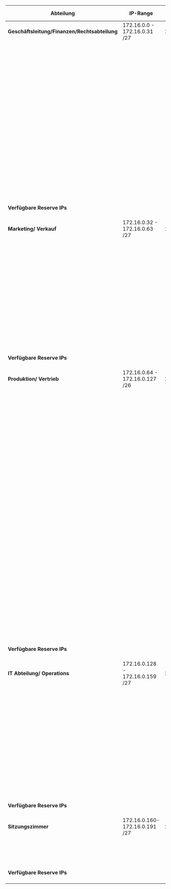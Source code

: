 | **Abteilung**                     | **IP-Range**          | **Subnetzmaske**   | **Maximale Hosts** | **Gerät**                    | **IP-Adresse**    |
|-----------------------------------|-----------------------|-------------------|--------------------|-----------------------------|-------------------|
| **Geschäftsleitung/Finanzen/Rechtsabteilung** | 172.16.0.0 - 172.16.0.31 /27 | 255.255.255.224   | 32-2               | **Geschäftsleitung/Finanzen-LP-1**             | 172.16.0.1   |
|                                   |                       |                   |                    | **Geschäftsleitung/Finanzen-LP-2**             | 172.16.0.2            |
|                                   |                       |                   |                    | **Geschäftsleitung/Finanzen-LP-3**             | 172.16.0.3            |
|                                   |                       |                   |                    | **Geschäftsleitung/Finanzen-LP-4**             | 172.16.0.4            |
|                                   |                       |                   |                    | **Geschäftsleitung/Finanzen-LP-5**             | 172.16.0.5            |
|                                   |                       |                   |                    | **Geschäftsleitung/Finanzen-LP-6**             | 172.16.0.6            |
|                                   |                       |                   |                    | **Geschäftsleitung/Finanzen-LP-7**             | 172.16.0.7            |
|                                   |                       |                   |                    | **AP1**                               | 172.16.0.8            |
|                                   |                       |                   |                    | **Geschäftsleitung/Finanzen-PRT**              | 172.16.0.9            |
|                                   |                       |                   |                    | **Geschäftsleitung/Finanzen-SRV**              | 172.16.0.10           |
|                                   |                       |                   |                    | **Geschäftsleitung/Finanzen-SW-1**             | 172.16.0.11           |
|                                   |                       |                   |                    | **Geschäftsleitung/Finanzen-SW-2**             | 172.16.0.12           |
| **Verfügbare Reserve IPs**        |                       |                   |                    | **Reserve 1-18**                               | 172.16.0.13 - 172.16.0.31|
| **Marketing/ Verkauf**    | 172.16.0.32 - 172.16.0.63 /27 | 255.255.255.224   | 32-2               | **Marketing/Verkauf-LP-1**             | 172.16.0.33            |
|                                   |                       |                   |                    | **Marketing/Verkauf-LP-2**             | 172.16.0.34            |
|                                   |                       |                   |                    | **Marketing/Verkauf-LP-3**             | 172.16.0.35            |
|                                   |                       |                   |                    | **Marketing/Verkauf-LP-4**             | 172.16.0.36            |
|                                   |                       |                   |                    | **Marketing/Verkauf-LP-5**             | 172.16.0.37            |
|                                   |                       |                   |                    | **Marketing/Verkauf-LP-6**             | 172.16.0.38            |
|                                   |                       |                   |                    | **Marketing/Verkauf-LP-7**             | 172.16.0.39            |
|                                   |                       |                   |                    | **Marketing/Verkauf-LP-8**             | 172.16.0.40            |
|                                   |                       |                   |                    | **Marketing/Verkauf-LP-9**             | 172.16.0.41            |
|                                   |                       |                   |                    |**AP2**                                 | 172.16.0.42            |
|                                   |                       |                   |                    | **Marketing/Verkauf-PRT**              | 172.16.0.43            |
|                                   |                       |                   |                    | **Marketing/Verkauf-SRV**              | 172.16.0.44            |
|                                   |                       |                   |                    | **Marketing/Verkauf-SW-1**             | 172.16.0.45            |
|                                   |                       |                   |                    | **Marketing/Verkauf-SW-2**             | 172.16.0.46            |
| **Verfügbare Reserve IPs**        |                       |                   |                    | **Reserve 1-16**                       | 172.16.0.47 - 172.16.0.62|
| **Produktion/ Vertrieb**          | 172.16.0.64 - 172.16.0.127 /26 | 255.255.255.192   | 64-2               | **Produktion/Vertrieb-LP-1**            | 172.16.0.65            |
|                                   |                               |                   |                    | **Produktion/Vertrieb-LP-2**            | 172.16.0.66            |
|                                   |                               |                   |                    | **Produktion/Vertrieb-LP-3**            | 172.16.0.67            |
|                                   |                               |                   |                    | **Produktion/Vertrieb-LP-4**            | 172.16.0.68            |
|                                   |                               |                   |                    | **Produktion/Vertrieb-LP-5**            | 172.16.0.69            |
|                                   |                               |                   |                    | **Produktion/Vertrieb-LP-6**            | 172.16.0.70            |
|                                   |                               |                   |                    | **Produktion/Vertrieb-LP-7**            | 172.16.0.71            |
|                                   |                               |                   |                    | **Produktion/Vertrieb-LP-8**            | 172.16.0.72            |
|                                   |                               |                   |                    | **Produktion/Vertrieb-LP-9**            | 172.16.0.73            |
|                                   |                               |                   |                    | **Produktion/Vertrieb-LP-10**           | 172.16.0.74            |
|                                   |                               |                   |                    | **Produktion/Vertrieb-LP-11**           | 172.16.0.75            |
|                                   |                               |                   |                    | **Produktion/Vertrieb-LP-12**           | 172.16.0.76            |
|                                   |                               |                   |                    | **Produktion/Vertrieb-LP-13**           | 172.16.0.77            |
|                                   |                               |                   |                    | **Produktion/Vertrieb-LP-14**           | 172.16.0.78            |
|                                   |                               |                   |                    | **Produktion/Vertrieb-LP-15**           | 172.16.0.79            |
|                                   |                               |                   |                    | **Produktion/Vertrieb-LP-16**           | 172.16.0.80            |
|                                   |                               |                   |                    | **Produktion/Vertrieb-LP-17**           | 172.16.0.81            |
|                                   |                               |                   |                    | **Produktion/Vertrieb-LP-18**           | 172.16.0.82            |
|                                   |                               |                   |                    | **Produktion/Vertrieb-LP-19**           | 172.16.0.83            |
|                                   |                               |                   |                    | **Produktion/Vertrieb-LP-20**           | 172.16.0.84            |
|                                   |                               |                   |                    | **Produktion/Vertrieb-LP-21**           | 172.16.0.85            |
|                                   |                               |                   |                    | **Produktion/Vertrieb-LP-22**           | 172.16.0.86            |
|                                   |                               |                   |                    |**AP3**                                 | 172.16.0.87            |
|                                   |                               |                   |                    |**AP4**                                 | 172.16.0.88            |
|                                   |                               |                   |                    |**AP5**                                 | 172.16.0.89            |
|                                   |                               |                   |                    | **Produktion/Vertrieb-PRT**              | 172.16.0.90            |
|                                   |                               |                   |                    | **Produktion/Vertrieb-SRV**              | 172.16.0.91            |
|                                   |                               |                   |                    | **Produktion/Vertrieb-SW-1**             | 172.16.0.92            |
|                                   |                               |                   |                    | **Produktion/Vertrieb-SW-2**             | 172.16.0.93            |
|                                   |                               |                   |                    | **Produktion/Vertrieb-SW-3**             | 172.16.0.94            |
|                                   |                               |                   |                    | **Produktion/Vertrieb-SW-4**             | 172.16.0.95            |
| **Verfügbare Reserve IPs**        |                               |                   |                    | **Reserve 1-31**                       | 172.16.0.96 - 172.16.0.126|
| **IT Abteilung/ Operations**    | 172.16.0.128 - 172.16.0.159 /27 | 255.255.255.224   | 32-2               | **IT-Abteilung-LP-1**             | 172.16.0.129            |
|                                   |                       |                   |                    | **IT-Abteilung-LP-2**             | 172.16.0.130            |
|                                   |                       |                   |                    | **IT-Abteilung-LP-3**             | 172.16.0.131            |
|                                   |                       |                   |                    | **IT-Abteilung-LP-4**             | 172.16.0.132            |
|                                   |                       |                   |                    | **IT-Abteilung-LP-5**             | 172.16.0.133            |
|                                   |                       |                   |                    | **IT-Abteilung-LP-6**             | 172.16.0.134            |
|                                   |                       |                   |                    | **IT-Abteilung-LP-7**             | 172.16.0.135            |
|                                   |                       |                   |                    | **IT-Abteilung-LP-8**             | 172.16.0.136            |
|                                   |                       |                   |                    | **IT-Abteilung-LP-9**             | 172.16.0.137            |
|                                   |                       |                   |                    |**AP6**                                 | 172.16.0.138            |
|                                   |                       |                   |                    | **IT-Abteilung-PRT**              | 172.16.0.139            |
|                                   |                       |                   |                    | **IT-Abteilung-SRV**              | 172.16.0.140            |
|                                   |                       |                   |                    | **IT-Abteilung-SW-1**             | 172.16.0.141            |
|                                   |                       |                   |                    | **IT-Abteilung-SW-2**             | 172.16.0.142            |
| **Verfügbare Reserve IPs**        |                       |                   |                    | **Reserve 1-16**                       | 172.16.0.143 - 172.16.0.158|
| **Sitzungszimmer**          | 172.16.0.160- 172.16.0.191 /27 | 255.255.255.224   | 32-2               | 
|                                   |                       |                   |                    |**AP7**                                 | 172.16.0.161            |
|                                   |                       |                   |                    | **Sitzungszimmer-SW-1**             | 172.16.0.162            |
|                                   |                       |                   |                    | **Sitzungszimmer-SW-2**             | 172.16.0.163            |
| **Verfügbare Reserve IPs**        |                       |                   |                    | **Reserve 1-27**                       | 172.16.0.164 - 172.16.0.190|
